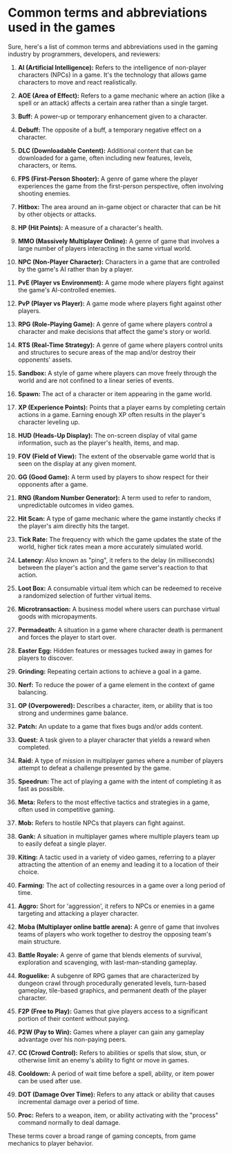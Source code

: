 # Common terms and abbreviations used in the games

Sure, here's a list of common terms and abbreviations used in the gaming industry by programmers, developers, and reviewers:

1. **AI (Artificial Intelligence):** Refers to the intelligence of non-player characters (NPCs) in a game. It's the technology that allows game characters to move and react realistically.

2. **AOE (Area of Effect):** Refers to a game mechanic where an action (like a spell or an attack) affects a certain area rather than a single target.

3. **Buff:** A power-up or temporary enhancement given to a character.

4. **Debuff:** The opposite of a buff, a temporary negative effect on a character.

5. **DLC (Downloadable Content):** Additional content that can be downloaded for a game, often including new features, levels, characters, or items.

6. **FPS (First-Person Shooter):** A genre of game where the player experiences the game from the first-person perspective, often involving shooting enemies.

7. **Hitbox:** The area around an in-game object or character that can be hit by other objects or attacks.

8. **HP (Hit Points):** A measure of a character's health.

9. **MMO (Massively Multiplayer Online):** A genre of game that involves a large number of players interacting in the same virtual world.

10. **NPC (Non-Player Character):** Characters in a game that are controlled by the game's AI rather than by a player.

11. **PvE (Player vs Environment):** A game mode where players fight against the game's AI-controlled enemies.

12. **PvP (Player vs Player):** A game mode where players fight against other players.

13. **RPG (Role-Playing Game):** A genre of game where players control a character and make decisions that affect the game's story or world.

14. **RTS (Real-Time Strategy):** A genre of game where players control units and structures to secure areas of the map and/or destroy their opponents' assets.

15. **Sandbox:** A style of game where players can move freely through the world and are not confined to a linear series of events.

16. **Spawn:** The act of a character or item appearing in the game world.

17. **XP (Experience Points):** Points that a player earns by completing certain actions in a game. Earning enough XP often results in the player's character leveling up.

18. **HUD (Heads-Up Display):** The on-screen display of vital game information, such as the player's health, items, and map.

19. **FOV (Field of View):** The extent of the observable game world that is seen on the display at any given moment.

20. **GG (Good Game):** A term used by players to show respect for their opponents after a game.

21. **RNG (Random Number Generator):** A term used to refer to random, unpredictable outcomes in video games.

22. **Hit Scan:** A type of game mechanic where the game instantly checks if the player's aim directly hits the target.

23. **Tick Rate:** The frequency with which the game updates the state of the world, higher tick rates mean a more accurately simulated world.

24. **Latency:** Also known as "ping", it refers to the delay (in milliseconds) between the player's action and the game server's reaction to that action.

25. **Loot Box:** A consumable virtual item which can be redeemed to receive a randomized selection of further virtual items.

26. **Microtransaction:** A business model where users can purchase virtual goods with micropayments.

27. **Permadeath:** A situation in a game where character death is permanent and forces the player to start over.

28. **Easter Egg:** Hidden features or messages tucked away in games for players to discover.

29. **Grinding:** Repeating certain actions to achieve a goal in a game.

30. **Nerf:** To reduce the power of a game element in the context of game balancing.

31. **OP (Overpowered):** Describes a character, item, or ability that is too strong and undermines game balance.

32. **Patch:** An update to a game that fixes bugs and/or adds content.

33. **Quest:** A task given to a player character that yields a reward when completed.

34. **Raid:** A type of mission in multiplayer games where a number of players attempt to defeat a challenge presented by the game.

35. **Speedrun:** The act of playing a game with the intent of completing it as fast as possible.

36. **Meta:** Refers to the most effective tactics and strategies in a game, often used in competitive gaming.

37. **Mob:** Refers to hostile NPCs that players can fight against.

38. **Gank:** A situation in multiplayer games where multiple players team up to easily defeat a single player.

39. **Kiting:** A tactic used in a variety of video games, referring to a player attracting the attention of an enemy and leading it to a location of their choice.

40. **Farming:** The act of collecting resources in a game over a long period of time.

41. **Aggro:** Short for 'aggression', it refers to NPCs or enemies in a game targeting and attacking a player character.

42. **Moba (Multiplayer online battle arena):** A genre of game that involves teams of players who work together to destroy the opposing team's main structure.

43. **Battle Royale:** A genre of game that blends elements of survival, exploration and scavenging, with last-man-standing gameplay.

44. **Roguelike:** A subgenre of RPG games that are characterized by dungeon crawl through procedurally generated levels, turn-based gameplay, tile-based graphics, and permanent death of the player character.

45. **F2P (Free to Play):** Games that give players access to a significant portion of their content without paying.

46. **P2W (Pay to Win):** Games where a player can gain any gameplay advantage over his non-paying peers.

47. **CC (Crowd Control):** Refers to abilities or spells that slow, stun, or otherwise limit an enemy's ability to fight or move in games.

48. **Cooldown:** A period of wait time before a spell, ability, or item power can be used after use.

49. **DOT (Damage Over Time):** Refers to any attack or ability that causes incremental damage over a period of time.

50. **Proc:** Refers to a weapon, item, or ability activating with the "process" command normally to deal damage.

These terms cover a broad range of gaming concepts, from game mechanics to player behavior.